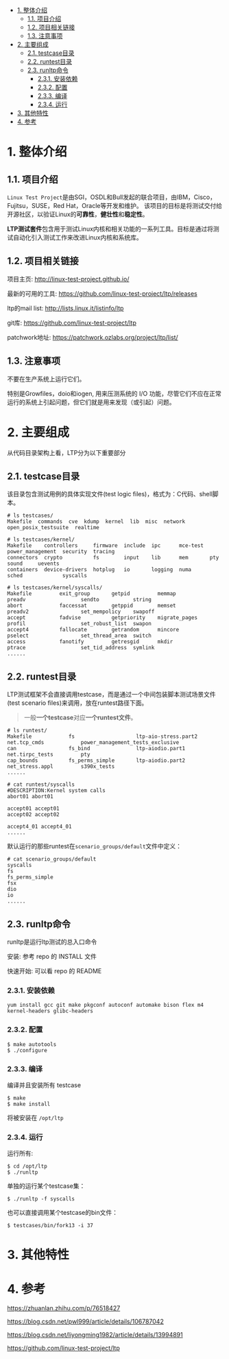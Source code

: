 
<!-- @import "[TOC]" {cmd="toc" depthFrom=1 depthTo=6 orderedList=false} -->

<!-- code_chunk_output -->

- [1. 整体介绍](#1-整体介绍)
  - [1.1. 项目介绍](#11-项目介绍)
  - [1.2. 项目相关链接](#12-项目相关链接)
  - [1.3. 注意事项](#13-注意事项)
- [2. 主要组成](#2-主要组成)
  - [2.1. testcase目录](#21-testcase目录)
  - [2.2. runtest目录](#22-runtest目录)
  - [2.3. runltp命令](#23-runltp命令)
    - [2.3.1. 安装依赖](#231-安装依赖)
    - [2.3.2. 配置](#232-配置)
    - [2.3.3. 编译](#233-编译)
    - [2.3.4. 运行](#234-运行)
- [3. 其他特性](#3-其他特性)
- [4. 参考](#4-参考)

<!-- /code_chunk_output -->

# 1. 整体介绍

## 1.1. 项目介绍

`Linux Test Project`是由SGI，OSDL和Bull发起的联合项目，由IBM，Cisco，Fujitsu，SUSE，Red Hat，Oracle等开发和维护。 该项目的目标是将测试交付给开源社区，以验证Linux的**可靠性**，**健壮性**和**稳定性**。

**LTP测试套件**包含用于测试Linux内核和相关功能的一系列工具。目标是通过将测试自动化引入测试工作来改进Linux内核和系统库。

## 1.2. 项目相关链接

项目主页: http://linux-test-project.github.io/

最新的可用的工具: https://github.com/linux-test-project/ltp/releases

ltp的mail list: http://lists.linux.it/listinfo/ltp

git库: https://github.com/linux-test-project/ltp

patchwork地址: https://patchwork.ozlabs.org/project/ltp/list/

## 1.3. 注意事项

不要在生产系统上运行它们。 

特别是Growfiles，doio和iogen, 用来压测系统的 I/O 功能，尽管它们不应在正常运行的系统上引起问题，但它们就是用来发现（或引起）问题。



# 2. 主要组成

从代码目录架构上看，LTP分为以下重要部分

## 2.1. testcase目录

该目录包含测试用例的具体实现文件(test logic files)，格式为：C代码、shell脚本。

```
# ls testcases/
Makefile  commands  cve  kdump  kernel  lib  misc  network  open_posix_testsuite  realtime

# ls testcases/kernel/
Makefile    controllers     firmware  include  ipc      mce-test  power_management  security  tracing
connectors  crypto          fs        input    lib      mem       pty               sound     uevents
containers  device-drivers  hotplug   io       logging  numa      sched             syscalls

# ls testcases/kernel/syscalls/
Makefile         exit_group       getpid         memmap             preadv                  sendto           string
abort            faccessat        getppid        memset             preadv2                 set_mempolicy    swapoff
accept           fadvise          getpriority    migrate_pages      profil                  set_robust_list  swapon
accept4          fallocate        getrandom      mincore            pselect                 set_thread_area  switch
access           fanotify         getresgid      mkdir              ptrace                  set_tid_address  symlink
......
```

## 2.2. runtest目录

LTP测试框架不会直接调用testcase，而是通过一个中间包装脚本测试场景文件(test scenario files)来调用，放在runtest路径下面。

> 一般**一个testcase**对应**一个runtest文件**。

```
# ls runtest/
Makefile            fs                    ltp-aio-stress.part2  net.tcp_cmds            power_management_tests_exclusive
can                 fs_bind               ltp-aiodio.part1      net.tirpc_tests         pty
cap_bounds          fs_perms_simple       ltp-aiodio.part2      net_stress.appl         s390x_tests
......

# cat runtest/syscalls
#DESCRIPTION:Kernel system calls
abort01 abort01

accept01 accept01
accept02 accept02

accept4_01 accept4_01
......
```

默认运行的那些runtest在`scenario_groups/default`文件中定义：

```
# cat scenario_groups/default
syscalls
fs
fs_perms_simple
fsx
dio
io
......
```

## 2.3. runltp命令

runltp是运行ltp测试的总入口命令

安装: 参考 repo 的 INSTALL 文件

快速开始: 可以看 repo 的 README

### 2.3.1. 安装依赖

```
yum install gcc git make pkgconf autoconf automake bison flex m4 kernel-headers glibc-headers
```

### 2.3.2. 配置

```
$ make autotools
$ ./configure
```

### 2.3.3. 编译

编译并且安装所有 testcase

```
$ make
$ make install
```

将被安装在 `/opt/ltp`

### 2.3.4. 运行

运行所有:

```
$ cd /opt/ltp
$ ./runltp
```

单独的运行某个testcase集：

```
$ ./runltp -f syscalls
```

也可以直接调用某个testcase的bin文件：

```
$ testcases/bin/fork13 -i 37
```

# 3. 其他特性



# 4. 参考

https://zhuanlan.zhihu.com/p/76518427

https://blog.csdn.net/pwl999/article/details/106787042

https://blog.csdn.net/liyongming1982/article/details/13994891

https://github.com/linux-test-project/ltp